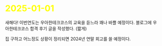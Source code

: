 # <span style="color:yellow">2025-01-01</span>
새해다! 이번연도는 우아한테크코스의 교육을 듣느라 꽤나 바쁠 예정이다.
블로그에 우아한테크코스 합격 후기 글을 작성했다. (짧게)

집 구하고 어느정도 상황이 정리되면 2024년 연말 회고를 쓸 예정이다.